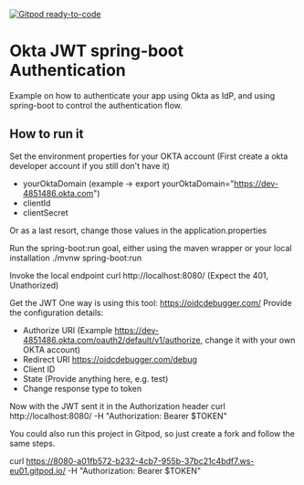 [![Gitpod ready-to-code](https://img.shields.io/badge/Gitpod-ready--to--code-blue?logo=gitpod)](https://gitpod.io/#https://github.com/pedes/okta-jwt-spring-boot-authentication)

# Okta JWT spring-boot Authentication
Example on how to authenticate your app using Okta as IdP, and using spring-boot to control the authentication flow.

## How to run it
Set the environment properties for your OKTA account (First create a okta developer account if you still don't have it)
- yourOktaDomain (example -> export yourOktaDomain="https://dev-4851486.okta.com")
- clientId
- clientSecret

Or as a last resort, change those values in the application.properties 

Run the spring-boot:run goal, either using the maven wrapper or your local installation
./mvnw spring-boot:run

Invoke the local endpoint
curl http://localhost:8080/ (Expect the 401, Unathorized)

Get the JWT
One way is using this tool: https://oidcdebugger.com/
Provide the configuration details:
- Authorize URI (Example https://dev-4851486.okta.com/oauth2/default/v1/authorize, change it with your own OKTA account)
- Redirect URI https://oidcdebugger.com/debug
- Client ID
- State (Provide anything here, e.g. test)
- Change response type to token 

Now with the JWT sent it in the Authorization header 
curl http://localhost:8080/ -H "Authorization: Bearer $TOKEN"

You could also run this project in Gitpod, so just create a fork and follow the same steps.


curl https://8080-a01fb572-b232-4cb7-955b-37bc21c4bdf7.ws-eu01.gitpod.io/ -H "Authorization: Bearer $TOKEN"